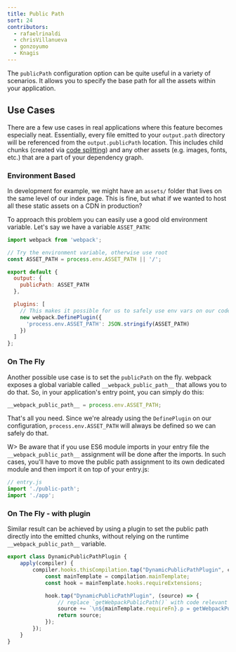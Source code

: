 ```yaml
---
title: Public Path
sort: 24
contributors:
  - rafaelrinaldi
  - chrisVillanueva
  - gonzoyumo
  - Knagis
---
```


The `publicPath` configuration option can be quite useful in a variety of scenarios. It allows you to specify the base path for all the assets within your application.


## Use Cases

There are a few use cases in real applications where this feature becomes especially neat. Essentially, every file emitted to your `output.path` directory will be referenced from the `output.publicPath` location. This includes child chunks (created via [code splitting](/guides/code-splitting/)) and any other assets (e.g. images, fonts, etc.) that are a part of your dependency graph.

### Environment Based

In development for example, we might have an `assets/` folder that lives on the same level of our index page. This is fine, but what if we wanted to host all these static assets on a CDN in production?

To approach this problem you can easily use a good old environment variable. Let's say we have a variable `ASSET_PATH`:

``` js
import webpack from 'webpack';

// Try the environment variable, otherwise use root
const ASSET_PATH = process.env.ASSET_PATH || '/';

export default {
  output: {
    publicPath: ASSET_PATH
  },

  plugins: [
    // This makes it possible for us to safely use env vars on our code
    new webpack.DefinePlugin({
      'process.env.ASSET_PATH': JSON.stringify(ASSET_PATH)
    })
  ]
};
```

### On The Fly

Another possible use case is to set the `publicPath` on the fly. webpack exposes a global variable called `__webpack_public_path__` that allows you to do that. So, in your application's entry point, you can simply do this:

```js
__webpack_public_path__ = process.env.ASSET_PATH;
```

That's all you need. Since we're already using the `DefinePlugin` on our
configuration, `process.env.ASSET_PATH` will always be defined so we can safely
do that.

W> Be aware that if you use ES6 module imports in your entry file the `__webpack_public_path__` assignment will be done after the imports. In such cases, you'll have to move the public path assignment to its own dedicated module and then import it on top of your entry.js:

```js
// entry.js
import './public-path';
import './app';
```

### On The Fly - with plugin

Similar result can be achieved by using a plugin to set the public path directly into the emitted chunks, without relying on the runtime `__webpack_public_path__` variable.

```js
export class DynamicPublicPathPlugin {
    apply(compiler) {
        compiler.hooks.thisCompilation.tap("DynamicPublicPathPlugin", compilation => {
            const mainTemplate = compilation.mainTemplate;
            const hook = mainTemplate.hooks.requireExtensions;

            hook.tap("DynamicPublicPathPlugin", (source) => {
                // replace `getWebpackPublicPath()` with code relevant to your application
                source += `\n${mainTemplate.requireFn}.p = getWebpackPublicPath();`;
                return source;
            });
        });
    }
}
```
